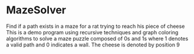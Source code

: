# MazeSolver
Find if a path exists in a maze for a rat trying to reach his piece of cheese
This is a demo program using recursive techniques and graph coloring algorithms to solve a maze puzzle composed of 0s and 1s
where 1 denotes a valid path and 0 indicates a wall. The cheese is denoted by position 9 
